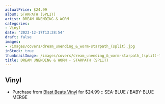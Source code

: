 ```yaml
---
actualPrice: $24.99
album: STARPATH (SPLIT)
artist: DREAM UNENDING & WORM
categories:
- Vinyl
date: '2023-12-17T13:28:54'
draft: false
images:
- /images/covers/dream_unending_&_worm-starpath_(split).jpg
inStock: true
thumbnailImage: /images/covers/dream_unending_&_worm-starpath_(split)-thumb.jpg
title: DREAM UNENDING & WORM - STARPATH (SPLIT)
---
```


## Vinyl
* Purchase from [Blast Beats Vinyl](https://blastbeatsvinyl.com/products/dream-unending-worm-starpath) for $24.99 :: SEA-BLUE / BABY-BLUE MERGE
